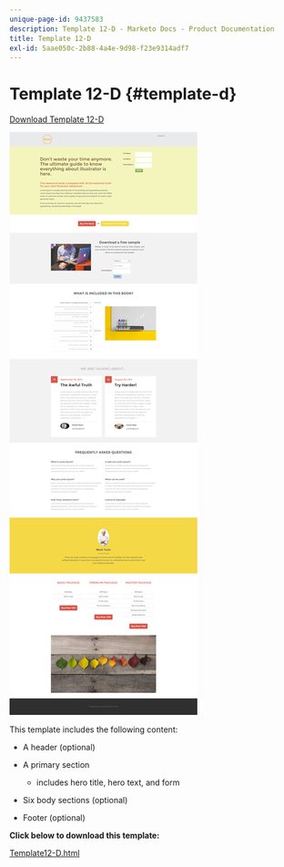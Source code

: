 ```yaml
---
unique-page-id: 9437583
description: Template 12-D - Marketo Docs - Product Documentation
title: Template 12-D
exl-id: 5aae050c-2b88-4a4e-9d98-f23e9314adf7
---
```

# Template 12-D {#template-d}

[Download Template 12-D](https://docs.marketo.com/download/attachments/9437583/template-12d.html?version=1&modificationdate=1438211617000&api=v2)

![](assets/image2015-8-4-14-3a42-3a2.png)

This template includes the following content:

* A header (optional)
* A primary section

    * includes hero title, hero text, and form

* Six body sections (optional)
* Footer (optional)

**Click below to download this template:**

[Template12-D.html](https://docs.marketo.com/download/attachments/9437583/template-12d.html?version=1&modificationdate=1438211617000&api=v2)
